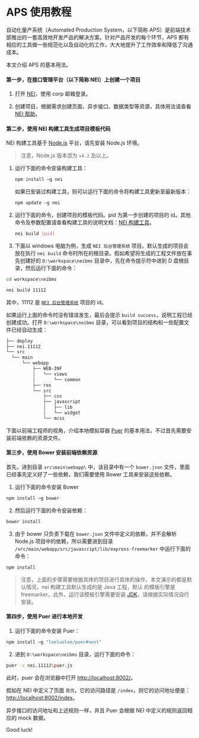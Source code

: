 # APS 使用教程

自动化量产系统（Automated Production System，以下简称 APS）是前端技术部推出的一套高效地开发产品的解决方案。针对产品开发的每个环节，APS 都有相应的工具做一些规范化以及自动化的工作，大大地提升了工作效率和降低了沟通成本。

本文介绍 APS 的基本用法。

#### 第一步，在接口管理平台（以下简称 NEI）上创建一个项目

1. 打开 [NEI](http://nei.hz.netease.com/)，使用 corp 邮箱登录。

2. 创建项目，根据需求创建页面、异步接口、数据类型等资源，具体用法请查看 [NEI 帮助](http://nei.hz.netease.com/manual/)。


#### 第二步，使用 NEI 构建工具生成项目模板代码

NEI 构建工具基于 [Node.js](http://nodejs.org/) 平台，请先安装 Node.js 环境。

>注意，Node.js 版本须为 `v4.2` 及以上。

1. 运行下面的命令安装构建工具：

    ```bash
    npm install –g nei
    ```

    如果已安装过构建工具，则可以运行下面的命令将构建工具更新至最新版本：

    ```bash
    npm update –g nei
    ```

2. 运行下面的命令，创建项目的模板代码。pid 为第一步创建的项目的 id。其他命令及参数配置请查看构建工具的说明文档：[NEI 构建工具](https://github.com/genify/nei)。

	```bash
	nei build [pid]
	```    

3. 下面以 windows 电脑为例，生成 `NEI 后台管理系统` 项目。默认生成的项目会放在执行 `nei build` 命令时所在的根目录。假如希望将生成的工程文件放在事先创建好的 `D:\workspace\neibms` 目录中，先在命令提示符中进到 D 盘根目录，然后运行下面的命令：

  ```bash
  cd workspace\neibms
  ```

  ```bash
  nei build 11112
  ```

其中，11112 是 [`NEI 后台管理系统`](http://nei.hz.netease.com/main#/m/project/page/?pid=11112) 项目的 id。

如果运行上面的命令时没有错误发生，最后会提示 `build success`，说明工程已经创建成功。打开 `D:\workspace\neibms`  目录，可以看到项目的结构和一些配置文件已经自动生成：

  ```bash
├── deploy
├── nei.11112
└── src
    └── main
        └── webapp
            ├── WEB-INF
            │   └── views
            │       └── common
            ├── res
            └── src
                ├── css
                ├── javascript
                │   ├── lib
                │   └── widget
                └── mcss
  ```

下面以前端工程师的视角，介绍本地模拟容器 [Puer](https://github.com/leeluolee/puer) 的基本用法，不过首先需要安装前端依赖的资源文件。

#### 第三步，使用 Bower 安装前端依赖资源
首先，进到目录 `src\main\webapp\` 中，该目录中有一个 `bower.json` 文件，里面已经事先定义好了一些依赖，我们需要使用 Bower 工具来安装这些依赖。

1. 运行下面的命令安装 Bower

  ```bash
  npm install –g bower
  ```

2. 然后运行下面的命令安装依赖：

  ```bash
  bower install
  ```

3. 由于 bower 只负责下载在 `bower.json` 文件中定义的依赖，并不会解析 Node.js 项目中的依赖，所以需要进到目录 `/src/main/webapp/src/javascript/lib/express-freemarker` 中运行下面的命令：

  ```bash
  npm install
  ```

>注意，上面的步骤需要根据具体的项目进行具体的操作，本文演示的都是默认情况，nei 构建工具默认生成的是 Java 工程，默认 的模板引擎是 freemarker。此外，运行该模板引擎需要安装 [JDK](http://www.oracle.com/technetwork/java/javase/downloads/jdk8-downloads-2133151.html)，请根据实际情况自行安装。


#### 第四步，使用 Puer 进行本地开发

1. 运行下面的命令安装 Puer：

  ```bash
  npm install –g "leeluolee/puer#next"
  ```

2. 进到 `D:\workspace\neibms` 目录，运行下面的命令：

  ```bash
  puer -c nei.11112\puer.js
  ```

此时，puer 会在浏览器中打开 [http://localhost:8002/](http://localhost:8002/)。

假如在 NEI 中定义了页面 `首页`，它的访问路径是 `/index`，则它的访问地址便是：[http://localhost:8002/index](http://localhost:8002/index)。

异步接口的访问地址和上述规则一样，并且 Puer 会根据 NEI 中定义的规则返回相应的 mock 数据。

Good luck!
